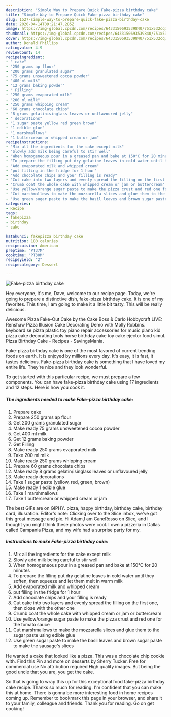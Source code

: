 ```yaml
---
description: "Simple Way to Prepare Quick Fake-pizza birthday cake"
title: "Simple Way to Prepare Quick Fake-pizza birthday cake"
slug: 1527-simple-way-to-prepare-quick-fake-pizza-birthday-cake
date: 2020-04-14T09:21:47.285Z
image: https://img-global.cpcdn.com/recipes/6433150693539840/751x532cq70/fake-pizza-birthday-cake-recipe-main-photo.jpg
thumbnail: https://img-global.cpcdn.com/recipes/6433150693539840/751x532cq70/fake-pizza-birthday-cake-recipe-main-photo.jpg
cover: https://img-global.cpcdn.com/recipes/6433150693539840/751x532cq70/fake-pizza-birthday-cake-recipe-main-photo.jpg
author: Donald Phillips
ratingvalue: 4.9
reviewcount: 14
recipeingredient:
- " cake"
- "250 grams ap flour"
- "200 grams granulated sugar"
- "75 grams unsweetened cocoa powder"
- "400 ml milk"
- "12 grams baking powder"
- " Filling"
- "250 grams evaporated milk"
- "200 ml milk"
- "250 grams whipping cream"
- "60 grams chocolate chips"
- "8 grams gelatinisinglass leaves or unflavoured jelly"
- " decorations"
- "1 sugar paste yellow red green brown"
- "1 edible glue"
- "1 marshmallows"
- "1 buttercream or whipped cream or jam"
recipeinstructions:
- "Mix all the ingredients for the cake except milk"
- "Slowly add milk being careful to stir well"
- "When homogeneous pour in a greased pan and bake at 150°C for 20 minutes"
- "To prepare the filling put dry gelatine leaves in cold water until they soften, then squeeze and let them melt in warm milk"
- "Add evaporated milk and whipped cream"
- "put filling in the fridge for 1 hour"
- "Add chocolate chips and your filling is ready"
- "Cut cake into two layers and evenly spread the filling on the first one, then close with the other one"
- "Crumb coat the whole cake with whipped cream or jam or buttercream"
- "Use yellow/orange sugar paste to make the pizza crust and red one for the tomato sauce"
- "Cut marshmallows to make the mozzarella slices and glue them to the sugar paste using edible glue"
- "Use green sugar paste to make the basil leaves and brown sugar paste to make the sausage&#39;s slices"
categories:
- Recipe
tags:
- fakepizza
- birthday
- cake

katakunci: fakepizza birthday cake 
nutrition: 180 calories
recipecuisine: American
preptime: "PT37M"
cooktime: "PT30M"
recipeyield: "2"
recipecategory: Dessert

---
```



![Fake-pizza birthday cake](https://img-global.cpcdn.com/recipes/6433150693539840/751x532cq70/fake-pizza-birthday-cake-recipe-main-photo.jpg)

Hey everyone, it's me, Dave, welcome to our recipe page. Today, we're going to prepare a distinctive dish, fake-pizza birthday cake. It is one of my favorites. This time, I am going to make it a little bit tasty. This will be really delicious.

Awesome Pizza Fake-Out Cake by the Cake Boss &amp; Carlo Hobbycraft LIVE: Renshaw Pizza Illusion Cake Decorating Demo with Molly Robbins. keyboard se pizza plastic toy piano repair accessories for music piano kid pizza cake decorating tools horse birthday cake toy cake ejector food simul. Pizza Birthday Cake - Recipes - SavingsMania.

Fake-pizza birthday cake is one of the most favored of current trending foods on earth. It is enjoyed by millions every day. It's easy, it is fast, it tastes delicious. Fake-pizza birthday cake is something that I have loved my entire life. They're nice and they look wonderful.


To get started with this particular recipe, we must prepare a few components. You can have fake-pizza birthday cake using 17 ingredients and 12 steps. Here is how you cook it.

<!--inarticleads1-->

##### The ingredients needed to make Fake-pizza birthday cake:

1. Prepare  cake
1. Prepare 250 grams ap flour
1. Get 200 grams granulated sugar
1. Make ready 75 grams unsweetened cocoa powder
1. Get 400 ml milk
1. Get 12 grams baking powder
1. Get  Filling
1. Make ready 250 grams evaporated milk
1. Take 200 ml milk
1. Make ready 250 grams whipping cream
1. Prepare 60 grams chocolate chips
1. Make ready 8 grams gelatin/isinglass leaves or unflavoured jelly
1. Make ready  decorations
1. Take 1 sugar paste (yellow, red, green, brown)
1. Make ready 1 edible glue
1. Take 1 marshmallows
1. Take 1 buttercream or whipped cream or jam


The best GIFs are on GIPHY. pizza, happy birthday, birthday cake, birthday card, illusration. Editor&#39;s note: Clicking over to the Slice inbox, we&#39;ve got this great message and pix. Hi Adam,I am CaneRosso on Slice, and I thought you might think these photos were cool. I own a pizzeria in Dallas called Campania Pizza, and my wife had a surprise party for my. 

<!--inarticleads2-->

##### Instructions to make Fake-pizza birthday cake:

1. Mix all the ingredients for the cake except milk
1. Slowly add milk being careful to stir well
1. When homogeneous pour in a greased pan and bake at 150°C for 20 minutes
1. To prepare the filling put dry gelatine leaves in cold water until they soften, then squeeze and let them melt in warm milk
1. Add evaporated milk and whipped cream
1. put filling in the fridge for 1 hour
1. Add chocolate chips and your filling is ready
1. Cut cake into two layers and evenly spread the filling on the first one, then close with the other one
1. Crumb coat the whole cake with whipped cream or jam or buttercream
1. Use yellow/orange sugar paste to make the pizza crust and red one for the tomato sauce
1. Cut marshmallows to make the mozzarella slices and glue them to the sugar paste using edible glue
1. Use green sugar paste to make the basil leaves and brown sugar paste to make the sausage&#39;s slices


He wanted a cake that looked like a pizza. This was a chocolate chip cookie with. Find this Pin and more on desserts by Sherry Tucker. Free for commercial use No attribution required High quality images. But being the good uncle that you are, you get the cake. 

So that is going to wrap this up for this exceptional food fake-pizza birthday cake recipe. Thanks so much for reading. I'm confident that you can make this at home. There is gonna be more interesting food in home recipes coming up. Remember to bookmark this page in your browser, and share it to your family, colleague and friends. Thank you for reading. Go on get cooking!
